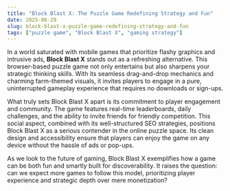 ```yaml
---
title: "Block Blast X: The Puzzle Game Redefining Strategy and Fun"
date: 2025-06-29
slug: block-blast-x-puzzle-game-redefining-strategy-and-fun
tags: ["puzzle game", "Block Blast X", "gaming strategy"]
---
```


In a world saturated with mobile games that prioritize flashy graphics and intrusive ads, **Block Blast X** stands out as a refreshing alternative. This browser-based puzzle game not only entertains but also sharpens your strategic thinking skills. With its seamless drag-and-drop mechanics and charming farm-themed visuals, it invites players to engage in a pure, uninterrupted gameplay experience that requires no downloads or sign-ups.

What truly sets Block Blast X apart is its commitment to player engagement and community. The game features real-time leaderboards, daily challenges, and the ability to invite friends for friendly competition. This social aspect, combined with its well-structured SEO strategies, positions Block Blast X as a serious contender in the online puzzle space. Its clean design and accessibility ensure that players can enjoy the game on any device without the hassle of ads or pop-ups.

As we look to the future of gaming, Block Blast X exemplifies how a game can be both fun and smartly built for discoverability. It raises the question: can we expect more games to follow this model, prioritizing player experience and strategic depth over mere monetization?